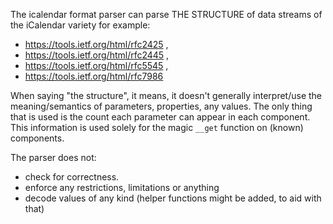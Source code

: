 The icalendar format parser can parse THE STRUCTURE of data streams of the iCalendar variety for example:

* https://tools.ietf.org/html/rfc2425 ,
* https://tools.ietf.org/html/rfc2445 ,
* https://tools.ietf.org/html/rfc5545 ,
* https://tools.ietf.org/html/rfc7986

When saying "the structure", it means, it doesn't generally interpret/use the meaning/semantics of parameters, properties, any values.
The only thing that is used is the count each parameter can appear in each component.
This information is used solely for the magic `__get` function on (known) components.

The parser does not:

* check for correctness.
* enforce any restrictions, limitations or anything
* decode values of any kind (helper functions might be added, to aid with that)
